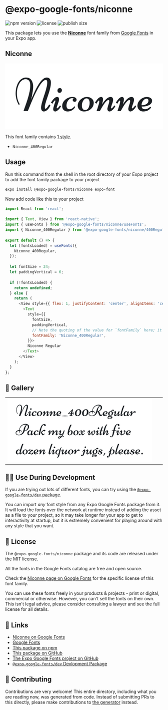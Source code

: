 # @expo-google-fonts/niconne

![npm version](https://flat.badgen.net/npm/v/@expo-google-fonts/niconne)
![license](https://flat.badgen.net/github/license/expo/google-fonts)
![publish size](https://flat.badgen.net/packagephobia/install/@expo-google-fonts/niconne)

This package lets you use the [**Niconne**](https://fonts.google.com/specimen/Niconne) font family from [Google Fonts](https://fonts.google.com/) in your Expo app.

## Niconne

![Niconne](./font-family.png)

This font family contains [1 style](#-gallery).

- `Niconne_400Regular`

## Usage

Run this command from the shell in the root directory of your Expo project to add the font family package to your project
```sh
expo install @expo-google-fonts/niconne expo-font
```

Now add code like this to your project
```js
import React from 'react';

import { Text, View } from 'react-native';
import { useFonts } from '@expo-google-fonts/niconne/useFonts';
import { Niconne_400Regular } from '@expo-google-fonts/niconne/400Regular';

export default () => {
  let [fontsLoaded] = useFonts({
    Niconne_400Regular,
  });

  let fontSize = 24;
  let paddingVertical = 6;

  if (!fontsLoaded) {
    return undefined;
  } else {
    return (
      <View style={{ flex: 1, justifyContent: 'center', alignItems: 'center' }}>
        <Text
          style={{
            fontSize,
            paddingVertical,
            // Note the quoting of the value for `fontFamily` here; it expects a string!
            fontFamily: 'Niconne_400Regular',
          }}>
          Niconne Regular
        </Text>
      </View>
    );
  }
};

```

## 🔡 Gallery


||||
|-|-|-|
|![Niconne_400Regular](.//400Regular/Niconne_400Regular.ttf.png)||||


## 👩‍💻 Use During Development

If you are trying out lots of different fonts, you can try using the [`@expo-google-fonts/dev` package](https://github.com/freeboub/google-fonts/tree/master/font-packages/dev#readme).

You can import *any* font style from any Expo Google Fonts package from it. It will load the fonts
over the network at runtime instead of adding the asset as a file to your project, so it may take longer
for your app to get to interactivity at startup, but it is extremely convenient
for playing around with any style that you want.

## 📖 License

The `@expo-google-fonts/niconne` package and its code are released under the MIT license.

All the fonts in the Google Fonts catalog are free and open source.

Check the [Niconne page on Google Fonts](https://fonts.google.com/specimen/Niconne) for the specific license of this font family.

You can use these fonts freely in your products & projects - print or digital, commercial or otherwise. However, you can't sell the fonts on their own. This isn't legal advice, please consider consulting a lawyer and see the full license for all details.

## 🔗 Links

- [Niconne on Google Fonts](https://fonts.google.com/specimen/Niconne)
- [Google Fonts](https://fonts.google.com/)
- [This package on npm](https://www.npmjs.com/package/@expo-google-fonts/niconne)
- [This package on GitHub](https://github.com/freeboub/google-fonts/tree/master/font-packages/niconne)
- [The Expo Google Fonts project on GitHub](https://github.com/freeboub/google-fonts)
- [`@expo-google-fonts/dev` Devlopment Package](https://github.com/freeboub/google-fonts/tree/master/font-packages/dev)

## 🤝 Contributing

Contributions are very welcome! This entire directory, including what you are reading now, was generated from code. Instead of submitting PRs to this directly, please make contributions to [the generator](https://github.com/freeboub/google-fonts/tree/master/packages/generator) instead.
